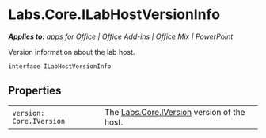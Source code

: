 
# Labs.Core.ILabHostVersionInfo

 _**Applies to:** apps for Office | Office Add-ins | Office Mix | PowerPoint_

Version information about the lab host.

```
interface ILabHostVersionInfo
```


## Properties


|||
|:-----|:-----|
| `version: Core.IVersion`|The [Labs.Core.IVersion](/reference/office-mix/labs.core.iversion.md) version of the host.|
